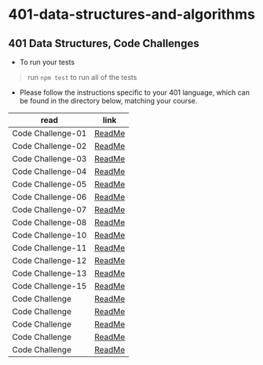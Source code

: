 # 401-data-structures-and-algorithms

## 401 Data Structures, Code Challenges

- To run your tests
>
> run `npm test` to run all of the tests
>

- Please follow the instructions specific to your 401 language, which can be found in the directory below, matching your course.

| read         | link   |
| -----------  | ----------- |
| Code Challenge-01   | [ReadMe](code-challenges/array-reverse/README.md) |
| Code Challenge-02   | [ReadMe](code-challenges/array-insert-shift/README.md) |
| Code Challenge-03   | [ReadMe](code-challenges/array-binary-search/README.md) |
| Code Challenge-04   | [ReadMe](code-challenges/class-04/README.md) |
| Code Challenge-05   | [ReadMe](linked-list/README.md) |
| Code Challenge-06   | [ReadMe](code-challenges/linked-list-insertions/README.md) |
| Code Challenge-07   | [ReadMe](code-challenges/linked-list-kth/README.md) |
| Code Challenge-08   | [ReadMe](code-challenges/linked-list-zip/README.md) |
| Code Challenge-10   | [ReadMe](code-challenges/stack-and-queue/README.md) |
| Code Challenge-11   | [ReadMe](code-challenges/stack-queue-pseudo/README.md) |
| Code Challenge-12   | [ReadMe](code-challenges/stack-queue-animal-shelter/README.md) |
| Code Challenge-13   | [ReadMe](code-challenges/stack-queue-brackets/README.md) |
| Code Challenge-15   | [ReadMe](code-challenges/trees/README.md) |
| Code Challenge   | [ReadMe]() |
| Code Challenge   | [ReadMe]() |
| Code Challenge   | [ReadMe]() |
| Code Challenge   | [ReadMe]() |
| Code Challenge   | [ReadMe]() |
